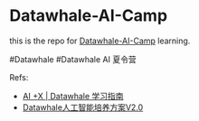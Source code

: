 # Datawhale-AI-Camp

this is the repo for [Datawhale-AI-Camp](https://linklearner.com/activity) learning.

#Datawhale #Datawhale AI 夏令营

Refs:
- [AI +X | Datawhale 学习指南](https://datawhaler.feishu.cn/wiki/X9AVwtmvyi87bIkYpi2cNGlIn3v)
- [Datawhale人工智能培养方案V2.0](https://datawhaler.feishu.cn/wiki/JcnEwCYO2i0v3FkBizWcLfWanKb)